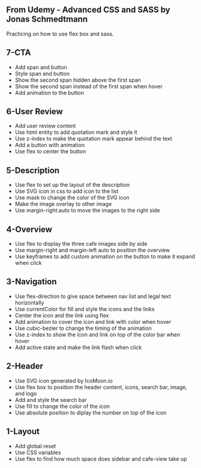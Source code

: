 From Udemy - Advanced CSS and SASS by Jonas Schmedtmann
--------------------------------------------------------
Practicing on how to use flex box and sass.

7-CTA
--------------------------------------------------------
- Add span and button
- Style span and button
- Show the second span hidden above the first span
- Show the second span instead of the first span when hover
- Add animation to the button

6-User Review
--------------------------------------------------------
- Add user review content
- Use html entity to add quotation mark and style it
- Use z-index to make the quotation mark appear behind the text
- Add a button with animation
- Use flex to center the button

5-Description
--------------------------------------------------------
- Use flex to set up the layout of the description
- Use SVG icon in css to add icon to the list
- Use mask to change the color of the SVG icon
- Make the image overlay to other image
- Use margin-right:auto to move the images to the right side

4-Overview
--------------------------------------------------------
- Use flex to display the three cafe images side by side
- Use margin-right and margin-left auto to position the overview
- Use keyframes to add custom animation on the button to make it expand when click

3-Navigation
--------------------------------------------------------
- Use flex-direction to give space between nav list and legal text horizontally
- Use currentColor for fill and style the icons and the links
- Center the icon and the link using flex
- Add animation to cover the icon and link with color when hover
- Use cubic-bezier to change the timing of the animation
- Use z-index to show the icon and link on top of the color bar when hover
- Add active state and make the link flash when click

2-Header
--------------------------------------------------------
- Use SVG icon generated by IcoMoon.io
- Use flex box to position the header content, icons, search bar, image, and logo
- Add and style the search bar
- Use fill to change the color of the icon
- Use absolute position to diplay the number on top of the icon

1-Layout
--------------------------------------------------------
- Add global reset
- Use CSS variables
- Use flex to find how much space does sidebar and cafe-view take up